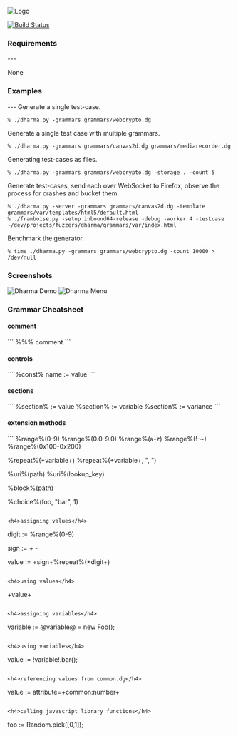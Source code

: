 ![Logo](https://github.com/posidron/posidron.github.io/raw/master/static/images/dharma.png)


[![Build Status](https://api.travis-ci.org/MozillaSecurity/dharma.svg)](https://travis-ci.org/MozillaSecurity/dharma)



<h3>Requirements</h3>
---

None


<h3>Examples</h3>
---
Generate a single test-case.

```
% ./dharma.py -grammars grammars/webcrypto.dg
```

Generate a single test case with multiple grammars.

```
% ./dharma.py -grammars grammars/canvas2d.dg grammars/mediarecorder.dg
```

Generating test-cases as files.

```
% ./dharma.py -grammars grammars/webcrypto.dg -storage . -count 5
```

Generate test-cases, send each over WebSocket to Firefox, observe the process for crashes and bucket them.

```
% ./dharma.py -server -grammars grammars/canvas2d.dg -template grammars/var/templates/html5/default.html
% ./framboise.py -setup inbound64-release -debug -worker 4 -testcase ~/dev/projects/fuzzers/dharma/grammars/var/index.html
```


Benchmark the generator.

```
% time ./dharma.py -grammars grammars/webcrypto.dg -count 10000 > /dev/null
```

<h3>Screenshots</h3>

![Dharma Demo](https://people.mozilla.com/~cdiehl/screenshots/dharma_demo.png "")
![Dharma Menu](https://people.mozilla.com/~cdiehl/screenshots/dharma_menu.png "")

<h3>Grammar Cheatsheet</h3>

<h4>comment</h4>
```
%%% comment
```

<h4>controls</h4>
```
%const% name := value
```

<h4>sections</h4>
```
%section% := value
%section% := variable
%section% := variance
```

<h4>extension methods</h4>
```
%range%(0-9)
%range%(0.0-9.0)
%range%(a-z)
%range%(!-~)
%range%(0x100-0x200)

%repeat%(+variable+)
%repeat%(+variable+, ", ")

%uri%(path)
%uri%(lookup_key)

%block%(path)

%choice%(foo, "bar", 1)
```

<h4>assigning values</h4>
```
digit :=
    %range%(0-9)

sign :=
    +
    -

value :=
    +sign+%repeat%(+digit+)
```

<h4>using values</h4>
```
+value+
```

<h4>assigning variables</h4>
```
variable :=
    @variable@ = new Foo();
```

<h4>using variables</h4>
```
value :=
    !variable!.bar();
```

<h4>referencing values from common.dg</h4>
```
value :=
    attribute=+common:number+
```

<h4>calling javascript library functions</h4>

```
foo :=
    Random.pick([0,1]);
```
